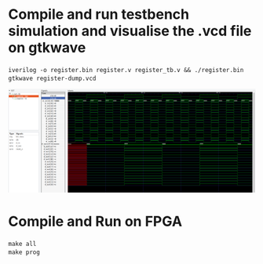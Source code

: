 # Compile and run testbench simulation and visualise the .vcd file on gtkwave
`iverilog -o register.bin register.v register_tb.v && ./register.bin`
`gtkwave register-dump.vcd` <br> 

<img src="./vis-screenshot.png" width="1000" />

# Compile and Run on FPGA 
`make all` <br> 
`make prog` <br> 